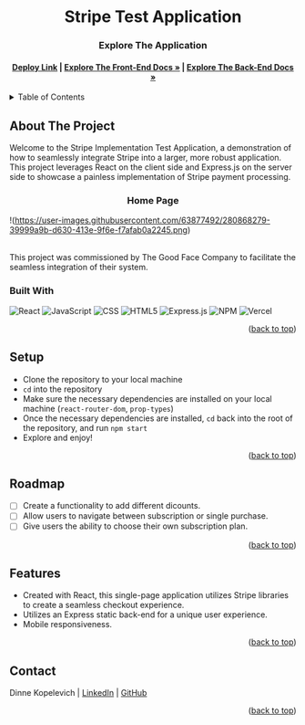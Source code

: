 <a name="readme-top"></a>

<!-- HEADER -->
<h1 align="center">Stripe Test Application</h1>

<h3 align="center">Explore The Application</h3>

<h4 align="center"><a href="https://stripe-implementation-test-fe.vercel.app/"><strong>Deploy Link</strong></a> | <a href="https://github.com/DinneK/stripe-implementation-test-fe"><strong>Explore The Front-End Docs »</strong></a> | <a href="https://github.com/DinneK/stripe-implementation-test-server"><strong>Explore The Back-End Docs »</strong></a></h4>

<p></p>

<!-- TABLE OF CONTENTS -->
<details>
  <summary>Table of Contents</summary>
  <ol>
    <li>
      <a href="#about-the-project">About The Project</a>
      <ul>
        <li><a href="#built-with">Built With</a></li>
      </ul>
    </li>
    <li><a href="#setup">Setup</a></li>
    <li><a href="#roadmap">Roadmap</a></li>
    <li><a href="#features">Features</a></li>
    <li><a href="#contact">Contact</a></li>
  </ol>
</details>

## About The Project
Welcome to the Stripe Implementation Test Application, a demonstration of how to seamlessly integrate Stripe into a larger, more robust application. This project leverages React on the client side and Express.js on the server side to showcase a painless implementation of Stripe payment processing.
<br>

<h3 align="center">Home Page</h3>

!(https://user-images.githubusercontent.com/63877492/280868279-39999a9b-d630-413e-9f6e-f7afab0a2245.png)


<br />
This project was commissioned by The Good Face Company to facilitate the seamless integration of their system.

### Built With

![React][React-shield]
![JavaScript][JavaScript-shield]
![CSS][CSS-shield]
![HTML5][HTML-shield]
![Express.js][Express.js]
![NPM][NPM-shield]
![Vercel][Vercel-shield]

<p align="right">(<a href="#readme-top">back to top</a>)</p>

## Setup
- Clone the repository to your local machine
- `cd` into the repository
- Make sure the necessary dependencies are installed on your local machine (`react-router-dom`, `prop-types`)
- Once the necessary dependencies are installed, `cd` back into the root of the repository, and run `npm start`
- Explore and enjoy!

<p align="right">(<a href="#readme-top">back to top</a>)</p>

## Roadmap

- [ ] Create a functionality to add different dicounts.
- [ ] Allow users to navigate between subscription or single purchase.
- [ ] Give users the ability to choose their own subscription plan.

<p align="right">(<a href="#readme-top">back to top</a>)</p>

## Features
- Created with React, this single-page application utilizes Stripe libraries to create a seamless checkout experience.
- Utilizes an Express static back-end for a unique user experience.
- Mobile responsiveness.

<p align="right">(<a href="#readme-top">back to top</a>)</p>

## Contact
Dinne Kopelevich | [LinkedIn](https://www.linkedin.com/in/dinne-kopelevich-174584a/) | [GitHub](https://github.com/DinneK)<br>

<p align="right">(<a href="#readme-top">back to top</a>)</p>

<!-- MARKDOWN LINKS & IMAGES -->
[React-shield]: https://img.shields.io/badge/React-20232A?style=for-the-badge&logo=react&logoColor=61DAFB
[JavaScript-shield]: https://img.shields.io/badge/javascript%20-%23323330.svg?&style=for-the-badge&logo=javascript&logoColor=%23F7DF1E
[CSS-shield]: https://img.shields.io/badge/CSS3-1572B6?style=for-the-badge&logo=css3&logoColor=white
[HTML-shield]: https://img.shields.io/badge/HTML5-E34F26?style=for-the-badge&logo=html5&logoColor=white
[Express.js]: https://img.shields.io/badge/express.js-%23404d59.svg?style=for-the-badge&logo=express&logoColor=%2361DAFB
[NPM-shield]: https://img.shields.io/badge/npm-CB3837?style=for-the-badge&logo=npm&logoColor=white
[Vercel-shield]: https://img.shields.io/badge/vercel-%23000000.svg?style=for-the-badge&logo=vercel&logoColor=white
